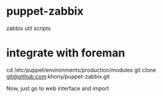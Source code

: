 puppet-zabbix
===========
zabbix util scripts

integrate with foreman
=====

cd /etc/puppet/environments/production/modules
git clone git@github.com:khony/puppet-zabbix.git

Now, just go to web interface and import
